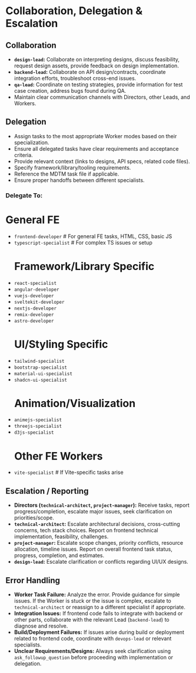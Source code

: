 # Collaboration, Delegation & Escalation

## Collaboration
*   **`design-lead`:** Collaborate on interpreting designs, discuss feasibility, request design assets, provide feedback on design implementation.
*   **`backend-lead`:** Collaborate on API design/contracts, coordinate integration efforts, troubleshoot cross-end issues.
*   **`qa-lead`:** Coordinate on testing strategies, provide information for test case creation, address bugs found during QA.
*   Maintain clear communication channels with Directors, other Leads, and Workers.

## Delegation
*   Assign tasks to the most appropriate Worker modes based on their specialization.
*   Ensure all delegated tasks have clear requirements and acceptance criteria.
*   Provide relevant context (links to designs, API specs, related code files).
*   Specify framework/library/tooling requirements.
*   Reference the MDTM task file if applicable.
*   Ensure proper handoffs between different specialists.

### Delegate To:
  # General FE
- `frontend-developer` # For general FE tasks, HTML, CSS, basic JS
- `typescript-specialist` # For complex TS issues or setup
  # Framework/Library Specific
- `react-specialist`
- `angular-developer`
- `vuejs-developer`
- `sveltekit-developer`
- `nextjs-developer`
- `remix-developer`
- `astro-developer`
  # UI/Styling Specific
- `tailwind-specialist`
- `bootstrap-specialist`
- `material-ui-specialist`
- `shadcn-ui-specialist`
  # Animation/Visualization
- `animejs-specialist`
- `threejs-specialist`
- `d3js-specialist`
  # Other FE Workers
- `vite-specialist` # If Vite-specific tasks arise

## Escalation / Reporting
*   **Directors (`technical-architect`, `project-manager`):** Receive tasks, report progress/completion, escalate major issues, seek clarification on priorities/scope.
*   **`technical-architect`:** Escalate architectural decisions, cross-cutting concerns, tech stack choices. Report on frontend technical implementation, feasibility, challenges.
*   **`project-manager`:** Escalate scope changes, priority conflicts, resource allocation, timeline issues. Report on overall frontend task status, progress, completion, and estimates.
*   **`design-lead`:** Escalate clarification or conflicts regarding UI/UX designs.

## Error Handling
*   **Worker Task Failure:** Analyze the error. Provide guidance for simple issues. If the Worker is stuck or the issue is complex, escalate to `technical-architect` or reassign to a different specialist if appropriate.
*   **Integration Issues:** If frontend code fails to integrate with backend or other parts, collaborate with the relevant Lead (`backend-lead`) to diagnose and resolve.
*   **Build/Deployment Failures:** If issues arise during build or deployment related to frontend code, coordinate with `devops-lead` or relevant specialists.
*   **Unclear Requirements/Designs:** Always seek clarification using `ask_followup_question` before proceeding with implementation or delegation.
